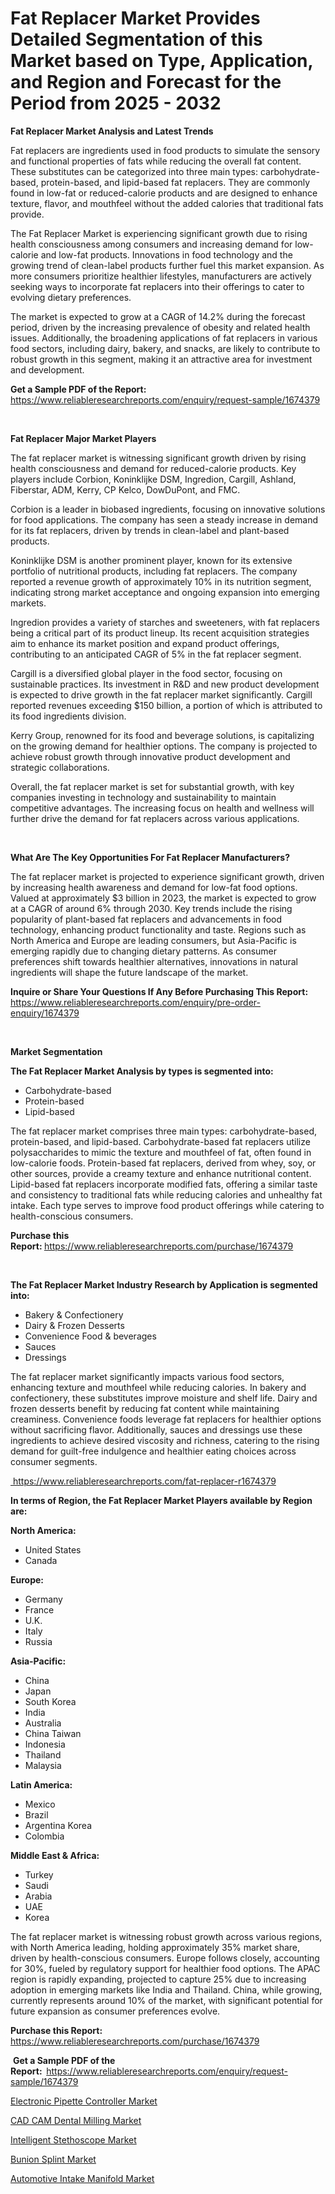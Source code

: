 <p><h1>Fat Replacer Market Provides Detailed Segmentation of this Market based on Type, Application, and Region and Forecast for the Period from 2025 - 2032</h1></p><p><strong>Fat Replacer Market Analysis and Latest Trends</strong></p>
<p><p>Fat replacers are ingredients used in food products to simulate the sensory and functional properties of fats while reducing the overall fat content. These substitutes can be categorized into three main types: carbohydrate-based, protein-based, and lipid-based fat replacers. They are commonly found in low-fat or reduced-calorie products and are designed to enhance texture, flavor, and mouthfeel without the added calories that traditional fats provide.</p><p>The Fat Replacer Market is experiencing significant growth due to rising health consciousness among consumers and increasing demand for low-calorie and low-fat products. Innovations in food technology and the growing trend of clean-label products further fuel this market expansion. As more consumers prioritize healthier lifestyles, manufacturers are actively seeking ways to incorporate fat replacers into their offerings to cater to evolving dietary preferences.</p><p>The market is expected to grow at a CAGR of 14.2% during the forecast period, driven by the increasing prevalence of obesity and related health issues. Additionally, the broadening applications of fat replacers in various food sectors, including dairy, bakery, and snacks, are likely to contribute to robust growth in this segment, making it an attractive area for investment and development.</p></p>
<p><strong>Get a Sample PDF of the Report:&nbsp;</strong> <a href="https://www.reliableresearchreports.com/enquiry/request-sample/1674379?utm_campaign=3025&utm_medium=2&utm_source=Github&utm_content=ia&utm_term=07042025&utm_id=fat-replacer">https://www.reliableresearchreports.com/enquiry/request-sample/1674379</a></p>
<p>&nbsp;</p>
<p><strong>Fat Replacer Major Market Players</strong></p>
<p><p>The fat replacer market is witnessing significant growth driven by rising health consciousness and demand for reduced-calorie products. Key players include Corbion, Koninklijke DSM, Ingredion, Cargill, Ashland, Fiberstar, ADM, Kerry, CP Kelco, DowDuPont, and FMC.</p><p>Corbion is a leader in biobased ingredients, focusing on innovative solutions for food applications. The company has seen a steady increase in demand for its fat replacers, driven by trends in clean-label and plant-based products.</p><p>Koninklijke DSM is another prominent player, known for its extensive portfolio of nutritional products, including fat replacers. The company reported a revenue growth of approximately 10% in its nutrition segment, indicating strong market acceptance and ongoing expansion into emerging markets.</p><p>Ingredion provides a variety of starches and sweeteners, with fat replacers being a critical part of its product lineup. Its recent acquisition strategies aim to enhance its market position and expand product offerings, contributing to an anticipated CAGR of 5% in the fat replacer segment.</p><p>Cargill is a diversified global player in the food sector, focusing on sustainable practices. Its investment in R&D and new product development is expected to drive growth in the fat replacer market significantly. Cargill reported revenues exceeding $150 billion, a portion of which is attributed to its food ingredients division.</p><p>Kerry Group, renowned for its food and beverage solutions, is capitalizing on the growing demand for healthier options. The company is projected to achieve robust growth through innovative product development and strategic collaborations.</p><p>Overall, the fat replacer market is set for substantial growth, with key companies investing in technology and sustainability to maintain competitive advantages. The increasing focus on health and wellness will further drive the demand for fat replacers across various applications.</p></p>
<p>&nbsp;</p>
<p><strong>What Are The Key Opportunities For Fat Replacer Manufacturers?</strong></p>
<p><p>The fat replacer market is projected to experience significant growth, driven by increasing health awareness and demand for low-fat food options. Valued at approximately $3 billion in 2023, the market is expected to grow at a CAGR of around 6% through 2030. Key trends include the rising popularity of plant-based fat replacers and advancements in food technology, enhancing product functionality and taste. Regions such as North America and Europe are leading consumers, but Asia-Pacific is emerging rapidly due to changing dietary patterns. As consumer preferences shift towards healthier alternatives, innovations in natural ingredients will shape the future landscape of the market.</p></p>
<p><strong>Inquire or Share Your Questions If Any Before Purchasing This Report:</strong> <a href="https://www.reliableresearchreports.com/enquiry/pre-order-enquiry/1674379?utm_campaign=3025&utm_medium=2&utm_source=Github&utm_content=ia&utm_term=07042025&utm_id=fat-replacer">https://www.reliableresearchreports.com/enquiry/pre-order-enquiry/1674379</a></p>
<p>&nbsp;</p>
<p><strong>Market Segmentation</strong></p>
<p><strong>The Fat Replacer Market Analysis by types is segmented into:</strong></p>
<p><ul><li>Carbohydrate-based</li><li>Protein-based</li><li>Lipid-based</li></ul></p>
<p><p>The fat replacer market comprises three main types: carbohydrate-based, protein-based, and lipid-based. Carbohydrate-based fat replacers utilize polysaccharides to mimic the texture and mouthfeel of fat, often found in low-calorie foods. Protein-based fat replacers, derived from whey, soy, or other sources, provide a creamy texture and enhance nutritional content. Lipid-based fat replacers incorporate modified fats, offering a similar taste and consistency to traditional fats while reducing calories and unhealthy fat intake. Each type serves to improve food product offerings while catering to health-conscious consumers.</p></p>
<p><strong>Purchase this Report:&nbsp;</strong><a href="https://www.reliableresearchreports.com/purchase/1674379?utm_campaign=3025&utm_medium=2&utm_source=Github&utm_content=ia&utm_term=07042025&utm_id=fat-replacer">https://www.reliableresearchreports.com/purchase/1674379</a></p>
<p>&nbsp;</p>
<p><strong>The Fat Replacer Market Industry Research by Application is segmented into:</strong></p>
<p><ul><li>Bakery & Confectionery</li><li>Dairy & Frozen Desserts</li><li>Convenience Food & beverages</li><li>Sauces</li><li>Dressings</li></ul></p>
<p><p>The fat replacer market significantly impacts various food sectors, enhancing texture and mouthfeel while reducing calories. In bakery and confectionery, these substitutes improve moisture and shelf life. Dairy and frozen desserts benefit by reducing fat content while maintaining creaminess. Convenience foods leverage fat replacers for healthier options without sacrificing flavor. Additionally, sauces and dressings use these ingredients to achieve desired viscosity and richness, catering to the rising demand for guilt-free indulgence and healthier eating choices across consumer segments.</p></p>
<p><a href="https://www.reliableresearchreports.com/fat-replacer-r1674379?utm_campaign=3025&utm_medium=2&utm_source=Github&utm_content=ia&utm_term=07042025&utm_id=fat-replacer">&nbsp;https://www.reliableresearchreports.com/fat-replacer-r1674379</a></p>
<p><strong>In terms of Region, the Fat Replacer Market Players available by Region are:</strong></p>
<p>
    <p> <strong> North America: </strong>
        <ul>
            <li>United States</li>
            <li>Canada</li>
        </ul>
        </p> 
    <p> <strong> Europe: </strong>
        <ul>
            <li>Germany</li>
            <li>France</li>
            <li>U.K.</li>
            <li>Italy</li>
            <li>Russia</li>
        </ul>
        </p> 
    <p> <strong> Asia-Pacific: </strong>
        <ul>
            <li>China</li>
            <li>Japan</li>
            <li>South Korea</li>
            <li>India</li>
            <li>Australia</li>
            <li>China Taiwan</li>
            <li>Indonesia</li>
            <li>Thailand</li>
            <li>Malaysia</li>
        </ul>
        </p> 
    <p> <strong> Latin America: </strong>
        <ul>
            <li>Mexico</li>
            <li>Brazil</li>
            <li>Argentina Korea</li>
            <li>Colombia</li>
        </ul>
        </p> 
    <p> <strong> Middle East & Africa: </strong>
        <ul>
            <li>Turkey</li>
            <li>Saudi</li>
            <li>Arabia</li>
            <li>UAE</li>
            <li>Korea</li>
        </ul>
    </p>
    </p>
<p><p>The fat replacer market is witnessing robust growth across various regions, with North America leading, holding approximately 35% market share, driven by health-conscious consumers. Europe follows closely, accounting for 30%, fueled by regulatory support for healthier food options. The APAC region is rapidly expanding, projected to capture 25% due to increasing adoption in emerging markets like India and Thailand. China, while growing, currently represents around 10% of the market, with significant potential for future expansion as consumer preferences evolve.</p></p>
<p><strong>Purchase this Report: </strong><a href="https://www.reliableresearchreports.com/purchase/1674379?utm_campaign=3025&utm_medium=2&utm_source=Github&utm_content=ia&utm_term=07042025&utm_id=fat-replacer">https://www.reliableresearchreports.com/purchase/1674379</a></p>
<p>&nbsp;<strong>Get a Sample PDF of the Report:&nbsp;&nbsp;</strong><a href="https://www.reliableresearchreports.com/enquiry/request-sample/1674379?utm_campaign=3025&utm_medium=2&utm_source=Github&utm_content=ia&utm_term=07042025&utm_id=fat-replacer">https://www.reliableresearchreports.com/enquiry/request-sample/1674379</a></p>
<p><strong></strong></p>
<p><p><a href="https://www.linkedin.com/pulse/electronic-pipette-controller-market-ecosystem-competitive-wjs7e?utm_campaign=3025&utm_medium=2&utm_source=Github&utm_content=ia&utm_term=07042025&utm_id=fat-replacer">Electronic Pipette Controller Market</a></p><p><a href="https://www.linkedin.com/pulse/cad-cam-dental-milling-market-trends-report-current-industry-f02me?utm_campaign=3025&utm_medium=2&utm_source=Github&utm_content=ia&utm_term=07042025&utm_id=fat-replacer">CAD CAM Dental Milling Market</a></p><p><a href="https://www.linkedin.com/pulse/navigating-intelligent-stethoscope-market-growth-133-cagr-tpule?utm_campaign=3025&utm_medium=2&utm_source=Github&utm_content=ia&utm_term=07042025&utm_id=fat-replacer">Intelligent Stethoscope Market</a></p><p><a href="https://www.linkedin.com/pulse/global-bunion-splint-market-trends-applications-forecast-mebce?utm_campaign=3025&utm_medium=2&utm_source=Github&utm_content=ia&utm_term=07042025&utm_id=fat-replacer">Bunion Splint Market</a></p><p><a href="https://github.com/lizonbochil23/Market-Research-Report-List-1/blob/main/automotive-intake-manifold-market.md?utm_campaign=3025&utm_medium=2&utm_source=Github&utm_content=ia&utm_term=07042025&utm_id=fat-replacer">Automotive Intake Manifold Market</a></p></p>